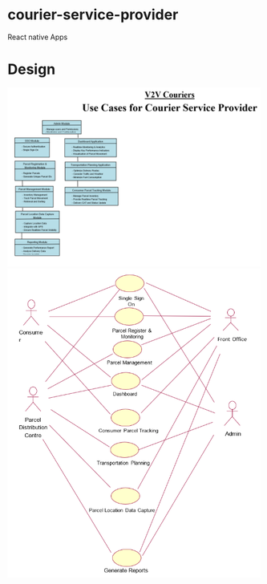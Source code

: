 # courier-service-provider
React native Apps

# Design

![alt text](<Screenshot 2024-03-17 221952.png>)
![alt text](<Screenshot 2024-03-17 222029.png>)
